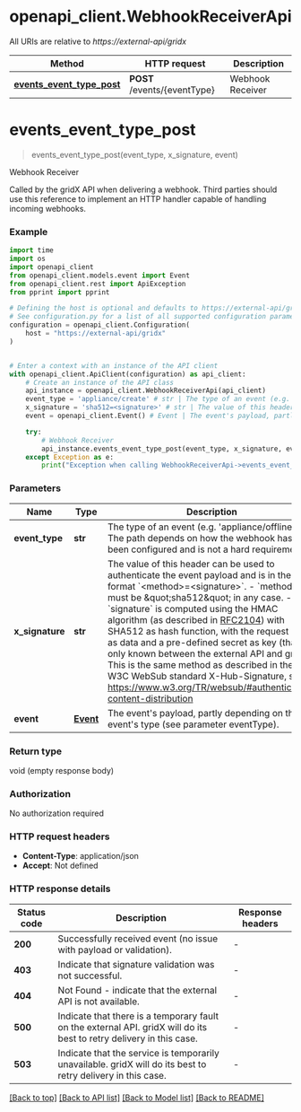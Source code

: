 # openapi_client.WebhookReceiverApi

All URIs are relative to *https://external-api/gridx*

Method | HTTP request | Description
------------- | ------------- | -------------
[**events_event_type_post**](WebhookReceiverApi.md#events_event_type_post) | **POST** /events/{eventType} | Webhook Receiver


# **events_event_type_post**
> events_event_type_post(event_type, x_signature, event)

Webhook Receiver

Called by the gridX API when delivering a webhook. Third parties should use this reference to implement an HTTP handler capable of handling incoming webhooks.  

### Example

```python
import time
import os
import openapi_client
from openapi_client.models.event import Event
from openapi_client.rest import ApiException
from pprint import pprint

# Defining the host is optional and defaults to https://external-api/gridx
# See configuration.py for a list of all supported configuration parameters.
configuration = openapi_client.Configuration(
    host = "https://external-api/gridx"
)


# Enter a context with an instance of the API client
with openapi_client.ApiClient(configuration) as api_client:
    # Create an instance of the API class
    api_instance = openapi_client.WebhookReceiverApi(api_client)
    event_type = 'appliance/create' # str | The type of an event (e.g. 'appliance/offline'). The path depends on how the webhook has been configured and is not a hard requirement.
    x_signature = 'sha512=<signature>' # str | The value of this header can be used to authenticate the event payload and is in the format `<method>=<signature>`. - `method` must be \"sha512\" in any case. - `signature` is computed using the HMAC algorithm (as described in [RFC2104](https://datatracker.ietf.org/doc/html/rfc2104)) with SHA512 as hash function, with the request body as data and a pre-defined secret as key (that is only known between the external API and gridX). This is the same method as described in the W3C WebSub standard X-Hub-Signature, see: https://www.w3.org/TR/websub/#authenticated-content-distribution 
    event = openapi_client.Event() # Event | The event's payload, partly depending on the event's type (see parameter eventType).

    try:
        # Webhook Receiver
        api_instance.events_event_type_post(event_type, x_signature, event)
    except Exception as e:
        print("Exception when calling WebhookReceiverApi->events_event_type_post: %s\n" % e)
```



### Parameters

Name | Type | Description  | Notes
------------- | ------------- | ------------- | -------------
 **event_type** | **str**| The type of an event (e.g. &#39;appliance/offline&#39;). The path depends on how the webhook has been configured and is not a hard requirement. | 
 **x_signature** | **str**| The value of this header can be used to authenticate the event payload and is in the format &#x60;&lt;method&gt;&#x3D;&lt;signature&gt;&#x60;. - &#x60;method&#x60; must be \&quot;sha512\&quot; in any case. - &#x60;signature&#x60; is computed using the HMAC algorithm (as described in [RFC2104](https://datatracker.ietf.org/doc/html/rfc2104)) with SHA512 as hash function, with the request body as data and a pre-defined secret as key (that is only known between the external API and gridX). This is the same method as described in the W3C WebSub standard X-Hub-Signature, see: https://www.w3.org/TR/websub/#authenticated-content-distribution  | 
 **event** | [**Event**](Event.md)| The event&#39;s payload, partly depending on the event&#39;s type (see parameter eventType). | 

### Return type

void (empty response body)

### Authorization

No authorization required

### HTTP request headers

 - **Content-Type**: application/json
 - **Accept**: Not defined

### HTTP response details
| Status code | Description | Response headers |
|-------------|-------------|------------------|
**200** | Successfully received event (no issue with payload or validation).  |  -  |
**403** | Indicate that signature validation was not successful.  |  -  |
**404** | Not Found - indicate that the external API is not available.  |  -  |
**500** | Indicate that there is a temporary fault on the external API. gridX will do its best to retry delivery in this case.  |  -  |
**503** | Indicate that the service is temporarily unavailable. gridX will do its best to retry delivery in this case.  |  -  |

[[Back to top]](#) [[Back to API list]](../README.md#documentation-for-api-endpoints) [[Back to Model list]](../README.md#documentation-for-models) [[Back to README]](../README.md)

